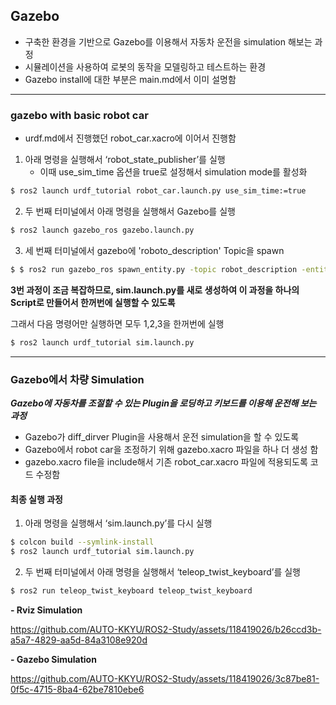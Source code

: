 ## Gazebo
- 구축한 환경을 기반으로 Gazebo를 이용해서 자동차 운전을 simulation 해보는 과정
- 시뮬레이션을 사용하여 로봇의 동작을 모델링하고 테스트하는 환경
- Gazebo install에 대한 부분은 main.md에서 이미 설명함

---
### gazebo with basic robot car
- urdf.md에서 진행했던 robot_car.xacro에 이어서 진행함

1. 아래 명령을 실행해서 ‘robot_state_publisher’를 실행
   -  이때 use_sim_time 옵션을 true로 설정해서 simulation mode를 활성화
```sh
$ ros2 launch urdf_tutorial robot_car.launch.py use_sim_time:=true
```
2. 두 번째 터미널에서 아래 명령을 실행해서 Gazebo를 실행
```sh
$ ros2 launch gazebo_ros gazebo.launch.py
```
3. 세 번째 터미널에서 gazebo에 'roboto_description' Topic을 spawn
```sh
$ $ ros2 run gazebo_ros spawn_entity.py -topic robot_description -entity with_robot
```

**3번 과정이 조금 복잡하므로, sim.launch.py를 새로 생성하여 이 과정을 하나의 Script로 만들어서 한꺼번에 실행할 수 있도록**

그래서 다음 명령어만 실행하면 모두 1,2,3을 한꺼번에 실행 
```sh
$ ros2 launch urdf_tutorial sim.launch.py
```
---
### Gazebo에서 차량 Simulation
***Gazebo에 자동차를 조절할 수 있는 Plugin을 로딩하고 키보드를 이용해 운전해 보는 과정***

- Gazebo가 diff_dirver Plugin을 사용해서 운전 simulation을 할 수 있도록
- Gazebo에서 robot car을 조정하기 위해 gazebo.xacro 파일을 하나 더 생성 함
- gazebo.xacro file을 include해서 기존 robot_car.xacro 파일에 적용되도록 코드 수정함

#### 최종 실행 과정
1. 아래 명령을 실행해서 ‘sim.launch.py’를 다시 실행
```sh
$ colcon build --symlink-install
$ ros2 launch urdf_tutorial sim.launch.py
```

2. 두 번째 터미널에서 아래 명령을 실행해서 ‘teleop_twist_keyboard’를 실행
```sh
$ ros2 run teleop_twist_keyboard teleop_twist_keyboard
```
**- Rviz Simulation**
  
https://github.com/AUTO-KKYU/ROS2-Study/assets/118419026/b26ccd3b-a5a7-4829-aa5d-84a3108e920d


**- Gazebo Simulation**

https://github.com/AUTO-KKYU/ROS2-Study/assets/118419026/3c87be81-0f5c-4715-8ba4-62be7810ebe6




